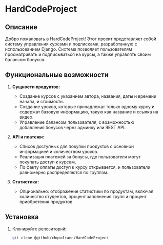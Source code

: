 # HardCodeProject

## Описание

Добро пожаловать в HardCodeProject! Этот проект представляет собой систему управления курсами и подписками, разработанную с использованием Django. Система позволяет пользователям просматривать и подписываться на курсы, а также управлять своим балансом бонусов.

## Функциональные возможности

1. **Сущности продуктов:**
   - Создание курсов с указанием автора, названия, даты и времени начала, и стоимости.
   - Создание уроков, которые принадлежат только одному курсу и содержат базовую информацию, такую как название и ссылка на видео.
   - Управление балансом пользователя, с возможностью добавления бонусов через админку или REST API.

2. **API и платежи:**
   - Список доступных для покупки продуктов с основной информацией и количеством уроков.
   - Реализация платежей за бонусы, где пользователи могут покупать доступ к курсам.
   - По факту оплаты доступ к курсу открывается, и пользователи равномерно распределяются по группам.

3. **Статистика:**
   - Опционально: отображение статистики по продуктам, включая количество студентов, процент заполнения групп и процент приобретения продуктов.

## Установка

1. Клонируйте репозиторий:
   ```bash
   git clone @github/chqooliann/HardCodeProject
